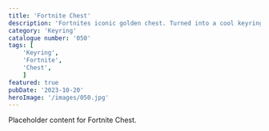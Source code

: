 ```yaml
---
title: 'Fortnite Chest'
description: 'Fortnites iconic golden chest. Turned into a cool keyring. Ideal for any Fornite fans bag or keys'
category: 'Keyring'
catalogue number: '050'
tags: [
    'Keyring', 
    'Fortnite',
    'Chest', 
    ]
featured: true
pubDate: '2023-10-20'
heroImage: '/images/050.jpg'
---
```


Placeholder content for Fortnite Chest.